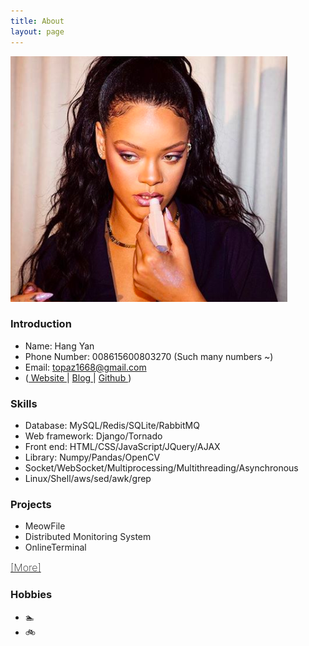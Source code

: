 ```yaml
---
title: About
layout: page
---
```

<!-- ![Profile Image]({{ site.url }}/{{ site.picture }}) -->
<p><img src="/assets/images/profile_about.jpg" alt="Profile About Image"></p>


### Introduction
- Name: Hang Yan
- Phone Number: 008615600803270  (Such many numbers ~)
- Email: topaz1668@gmail.com 
- (<a href="http://topazaws.com/"> Website </a> | <a href="https://topaz1618.github.io/blog/"> Blog </a> | <a href="https://github.com/Topaz1618"> Github </a>)


### Skills
- Database: MySQL/Redis/SQLite/RabbitMQ
- Web framework: Django/Tornado
- Front end: HTML/CSS/JavaScript/JQuery/AJAX
- Library: Numpy/Pandas/OpenCV
- Socket/WebSocket/Multiprocessing/Multithreading/Asynchronous
- Linux/Shell/aws/sed/awk/grep


### Projects
- <a href="https://github.com/Topaz1618/MeowFile/" style="color: #222; text-decoration: none;"> MeowFile </a> 
- <a href="https://github.com/Topaz1618/FoxMonitor" style="color: #222; text-decoration: none;"> Distributed Monitoring System</a> 
- <a href="https://github.com/Topaz1618/DonutsTerminal" style="color: #222; text-decoration: none;">OnlineTerminal</a> 

<a class="link" style="font-size: 16px; font-weight: 200" href="https://topaz1618.github.io/projects/">[More]</a>

### Hobbies
- 🏊 
- 🚲
